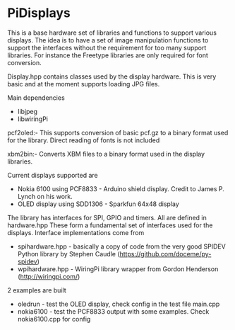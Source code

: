 # PiDisplays

This is a base hardware set of libraries and functions to support various displays.
The idea is to have a set of image manipulation functions to support the interfaces without the requirement for too many support libraries.
For instance the Freetype libraries are only required for font conversion.
 
Display.hpp contains classes used by the display hardware. This is very basic and at the moment supports loading JPG files. 

Main dependencies
* libjpeg
* libwiringPi

pcf2oled:-
This supports conversion of basic pcf.gz to a binary format used for the library. Direct reading of fonts is not included

xbm2bin:-
Converts XBM files to a binary format used in the display libraries.


Current displays supported are
* Nokia 6100 using PCF8833 - Arduino shield display. Credit to James P. Lynch on his work.
* OLED display using SDD1306 - Sparkfun 64x48 display

The library has interfaces for SPI, GPIO and timers. All are defined in hardware.hpp
These form a fundamental set of interfaces used for the displays. 
Interface implementations come from 
* spihardware.hpp - basically a copy of code from the very good SPIDEV Python library by Stephen Caudle (https://github.com/doceme/py-spidev)
* wpihardware.hpp - WiringPi library wrapper from Gordon Henderson (http://wiringpi.com/)

2 examples are built
* oledrun - test the OLED display, check config in the test file main.cpp
* nokia6100 - test the PCF8833 output with some examples. Check nokia6100.cpp for config
